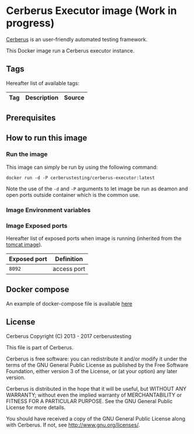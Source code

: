 # Cerberus Executor image (Work in progress)

[Cerberus](http://www.cerberus-testing.org/) is an user-friendly automated testing framework.

This Docker image run a Cerberus executor instance.

## Tags

Hereafter list of available tags:

Tag     | Description                        | Source
--------|------------------------------------|-------------------------------


## Prerequisites



## How to run this image

### Run the image

This image can simply be run by using the following command:

    docker run -d -P cerberustesting/cerberus-executor:latest

Note the use of the `-d` and `-P` arguments to let image be run as deamon and open ports outside container which is the common use.

### Image Environment variables



### Image Exposed ports

Hereafter list of exposed ports when image is running (inherited from the [tomcat image](https://hub.docker.com/_/tomcat/)).

Exposed port            | Definition
------------------------|---------------------------------------------------------
`8092`                  | access port


## Docker compose
An example of docker-compose file is available [here](https://github.com/cerberustesting/cerberus-source/tree/master/docker/compositions/cerberus-tomcat-mysql)


## License

Cerberus Copyright (C) 2013 - 2017 cerberustesting

This file is part of Cerberus.

Cerberus is free software: you can redistribute it and/or modify
it under the terms of the GNU General Public License as published by
the Free Software Foundation, either version 3 of the License, or
(at your option) any later version.

Cerberus is distributed in the hope that it will be useful,
but WITHOUT ANY WARRANTY; without even the implied warranty of
MERCHANTABILITY or FITNESS FOR A PARTICULAR PURPOSE.  See the
GNU General Public License for more details.

You should have received a copy of the GNU General Public License
along with Cerberus.  If not, see <http://www.gnu.org/licenses/>.




